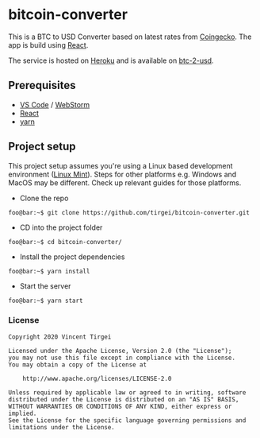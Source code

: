 # bitcoin-converter

This is a BTC to USD Converter based on latest rates from [Coingecko](https://api.coingecko.com/api/v3/simple/price?ids=bitcoin&vs_currencies=usd). The app is build using [React](https://reactjs.org/).

The service is hosted on [Heroku](https://heroku.com) and is available on [btc-2-usd](https://btc-2-usd.herokuapp.com/).

## Prerequisites

- [VS Code](https://code.visualstudio.com) / [WebStorm](https://www.jetbrains.com/webstorm/)
- [React](https://reactjs.org/)
- [yarn](https://yarnpkg.com/en/)

## Project setup

This project setup assumes you're using a Linux based development environment ([Linux Mint](https://linuxmint.com)). Steps for other platforms e.g. Windows and MacOS may be different. Check up relevant guides for those platforms.

- Clone the repo

```console
foo@bar:~$ git clone https://github.com/tirgei/bitcoin-converter.git
```

- CD into the project folder

```console
foo@bar:~$ cd bitcoin-converter/
```

- Install the project dependencies

```console
foo@bar:~$ yarn install
```

- Start the server

```console
foo@bar:~$ yarn start
```

### License

```licence
Copyright 2020 Vincent Tirgei

Licensed under the Apache License, Version 2.0 (the "License");
you may not use this file except in compliance with the License.
You may obtain a copy of the License at

    http://www.apache.org/licenses/LICENSE-2.0

Unless required by applicable law or agreed to in writing, software
distributed under the License is distributed on an "AS IS" BASIS,
WITHOUT WARRANTIES OR CONDITIONS OF ANY KIND, either express or implied.
See the License for the specific language governing permissions and
limitations under the License.
```
